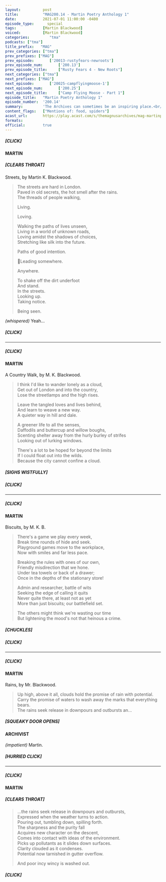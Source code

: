 ```yaml
---
layout:          post
title:           "MAG200.14 - Martin Poetry Anthology 1"
date:            2021-07-01 11:00:00 -0400
episode_type:      special
tags:            [Martin Blackwood]
voiced:          [Martin Blackwood]
categories:			"tma"
podcasts: ["tma"]
title_prefix:	"MAG"
prev_categories: ["tma"]
prev_prefixes: ["MAG"]
prev_episode:		['20013-rustyfears-newroots']
prev_episode_num:		['200.13']
prev_episode_title:		["Rusty Fears 4 - New Roots"]
next_categories: ["tma"]
next_prefixes: ["MAG"]
next_episode:		['20025-campflyingmoose-1']
next_episode_num:		['200.25']
next_episode_title:		["Camp Flying Moose - Part 1"]
episode_title:   "Martin Poetry Anthology 1"
episode_number:  '200.14'
summary:         'The Archives can sometimes be an inspiring place.<br/><br/><b>Anthology 1</b><br/><ul><li>Streets</li><li>A Country Walk</li><li>Biscuits</li><li>Rains</li></ul>'
content_flags:   ["Mentions of: food, spiders"]
acast_url:       https://play.acast.com/s/themagnusarchives/mag-martinpoetryanthology1
formats:
official:        true
---
```


##### [CLICK]

#### MARTIN

##### [CLEARS THROAT]

Streets, by Martin K. Blackwood.

> The streets are hard in London.  
> Paved in old secrets, the hot smell after the rains.  
> The threads of people walking,
> 
> Living.
> 
> Loving.
> 
> Walking the paths of lives unseen,  
> Living in a world of unknown roads,  
> Loving amidst the shadows of choices,  
> Stretching like silk into the future.
> 
> Paths of good intention.
> 
> Leading somewhere.
> 
> Anywhere.
> 
> To shake off the dirt underfoot  
> And stand.  
> In the streets.  
> Looking up.  
> Taking notice.
> 
> Being seen.

_(whispered)_ Yeah...

##### [CLICK]

------

##### [CLICK]

#### MARTIN

A Country Walk, by M. K. Blackwood.

> I think I'd like to wander lonely as a cloud,  
> Get out of London and into the country,  
> Lose the streetlamps and the high rises.
> 
> Leave the tangled loves and lives behind,   
> And learn to weave a new way.  
> A quieter way in hill and dale.
> 
> A greener life to all the senses,  
> Daffodils and buttercup and willow boughs,  
> Scenting shelter away from the hurly burley of strifes  
> Looking out of lurking windows.
> 
> There's a lot to be hoped for beyond the limits  
> If I could float out into the wilds.  
> Because the city cannot confine a cloud.

##### [SIGHS WISTFULLY]

##### [CLICK]

------

##### [CLICK]

#### MARTIN

Biscuits, by M. K. B.

> There's a game we play every week,  
> Break time rounds of hide and seek.  
> Playground games move to the workplace,  
> Now with smiles and far less pace.
> 
> Breaking the rules with ones of our own,  
> Friendly misdirection that we hone.  
> Under tea towels or back of a drawer;  
> Once in the depths of the stationary store!
> 
> Admin and researcher, battle of wits  
> Seeking the edge of calling it quits  
> Never quite there, at least not as yet  
> More than just biscuits; our battlefield set.
> 
> The others might think we're wasting our time  
> But lightening the mood's not that heinous a crime.

##### [CHUCKLES]

##### [CLICK]

------

##### [CLICK]

#### MARTIN

Rains, by Mr. Blackwood.

> Up high, above it all, clouds hold the promise of rain with potential.  
> Carry the promise of waters to wash away the marks that everything bears.  
> The rains seek release in downpours and outbursts an...

##### [SQUEAKY DOOR OPENS]

#### ARCHIVIST

_(impatient)_ Martin.

##### [HURRIED CLICK]

------

##### [CLICK]

#### MARTIN

##### [CLEARS THROAT]

> ...the rains seek release in downpours and outbursts,  
> Expressed when the weather turns to action.  
> Pouring out, tumbling down, spilling forth.  
> The sharpness and the purity fall  
> Acquires new character on the descent,  
> Comes into contact with ideas of the environment.  
> Picks up pollutants as it slides down surfaces.  
> Clarity clouded as it condenses.  
> Potential now tarnished in gutter overflow.
> 
> And poor incy wincy is washed out.

##### [CLICK]